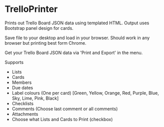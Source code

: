 # TrelloPrinter
Prints out Trello Board JSON data using templated HTML. Output uses Bootstrap panel design for cards.

Save file to your desktop and load in your browser. Should work in any browser but printing best form Chrome.

Get your Trello Board JSON data via 'Print and Export' in the menu.

Supports
- Lists
- Cards
- Members
- Due dates
- Label colours (One per card) [Green, Yellow, Orange, Red, Purple, Blue, Sky, Lime, Pink, Black]
- Checklists
- Comments (Choose last comment or all comments)
- Attachments
- Choose what Lists and Cards to Print (checkbox)

